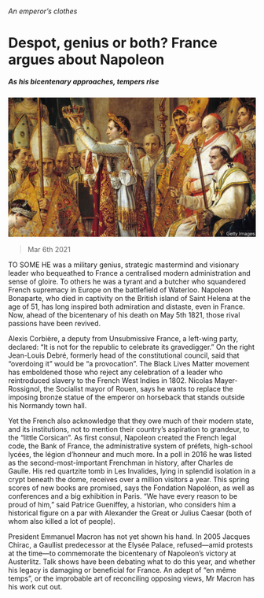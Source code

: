 ###### An emperor’s clothes

# Despot, genius or both? France argues about Napoleon 

##### As his bicentenary approaches, tempers rise 

![image](images/20210306_EUP005_0.jpg) 

> Mar 6th 2021 


TO SOME HE was a military genius, strategic mastermind and visionary leader who bequeathed to France a centralised modern administration and sense of gloire. To others he was a tyrant and a butcher who squandered French supremacy in Europe on the battlefield of Waterloo. Napoleon Bonaparte, who died in captivity on the British island of Saint Helena at the age of 51, has long inspired both admiration and distaste, even in France. Now, ahead of the bicentenary of his death on May 5th 1821, those rival passions have been revived.


Alexis Corbière, a deputy from Unsubmissive France, a left-wing party, declared: “It is not for the republic to celebrate its gravedigger.” On the right Jean-Louis Debré, formerly head of the constitutional council, said that “overdoing it” would be “a provocation”. The Black Lives Matter movement has emboldened those who reject any celebration of a leader who reintroduced slavery to the French West Indies in 1802. Nicolas Mayer-Rossignol, the Socialist mayor of Rouen, says he wants to replace the imposing bronze statue of the emperor on horseback that stands outside his Normandy town hall.



Yet the French also acknowledge that they owe much of their modern state, and its institutions, not to mention their country’s aspiration to grandeur, to the “little Corsican”. As first consul, Napoleon created the French legal code, the Bank of France, the administrative system of préfets, high-school lycées, the légion d’honneur and much more. In a poll in 2016 he was listed as the second-most-important Frenchman in history, after Charles de Gaulle. His red quartzite tomb in Les Invalides, lying in splendid isolation in a crypt beneath the dome, receives over a million visitors a year. This spring scores of new books are promised, says the Fondation Napoléon, as well as conferences and a big exhibition in Paris. “We have every reason to be proud of him,” said Patrice Gueniffey, a historian, who considers him a historical figure on a par with Alexander the Great or Julius Caesar (both of whom also killed a lot of people).


President Emmanuel Macron has not yet shown his hand. In 2005 Jacques Chirac, a Gaullist predecessor at the Elysée Palace, refused—amid protests at the time—to commemorate the bicentenary of Napoleon’s victory at Austerlitz. Talk shows have been debating what to do this year, and whether his legacy is damaging or beneficial for France. An adept of “en même temps”, or the improbable art of reconciling opposing views, Mr Macron has his work cut out.

